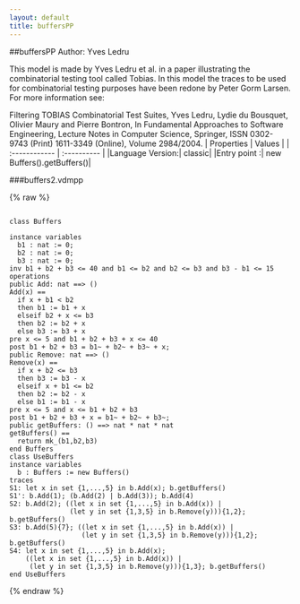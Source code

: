 ```yaml
---
layout: default
title: buffersPP
---
```


##buffersPP
Author: Yves Ledru


This model is made by Yves Ledru et al. in a paper illustrating the
combinatorial testing tool called Tobias. In this model the traces to
be used for combinatorial testing purposes have been redone by Peter 
Gorm Larsen. For more information see:

Filtering TOBIAS Combinatorial Test Suites, Yves Ledru, Lydie du 
Bousquet, Olivier Maury and Pierre Bontron, In Fundamental 
Approaches to Software Engineering, Lecture Notes in Computer Science, 
Springer, ISSN 0302-9743 (Print) 1611-3349 (Online), Volume 2984/2004. 
 | Properties | Values          |
| :------------ | :---------- |
|Language Version:| classic|
|Entry point     :| new Buffers().getBuffers()|


###buffers2.vdmpp

{% raw %}
~~~

class Buffers

instance variables
  b1 : nat := 0;  b2 : nat := 0;  b3 : nat := 0;
inv b1 + b2 + b3 <= 40 and b1 <= b2 and b2 <= b3 and b3 - b1 <= 15
operations
public Add: nat ==> ()Add(x) ==  if x + b1 < b2  then b1 := b1 + x  elseif b2 + x <= b3  then b2 := b2 + x  else b3 := b3 + xpre x <= 5 and b1 + b2 + b3 + x <= 40post b1 + b2 + b3 = b1~ + b2~ + b3~ + x;
public Remove: nat ==> ()Remove(x) ==  if x + b2 <= b3   then b3 := b3 - x  elseif x + b1 <= b2  then b2 := b2 - x  else b1 := b1 - xpre x <= 5 and x <= b1 + b2 + b3post b1 + b2 + b3 + x = b1~ + b2~ + b3~;
public getBuffers: () ==> nat * nat * natgetBuffers() ==  return mk_(b1,b2,b3)
end Buffersclass UseBuffers
instance variables
  b : Buffers := new Buffers()
traces
S1: let x in set {1,...,5} in b.Add(x); b.getBuffers()
S1': b.Add(1); (b.Add(2) | b.Add(3)); b.Add(4)
S2: b.Add(2); ((let x in set {1,...,5} in b.Add(x)) |               (let y in set {1,3,5} in b.Remove(y))){1,2}; b.getBuffers()
S3: b.Add(5){7}; ((let x in set {1,...,5} in b.Add(x)) |                  (let y in set {1,3,5} in b.Remove(y))){1,2}; b.getBuffers()
S4: let x in set {1,...,5} in b.Add(x);     ((let x in set {1,...,5} in b.Add(x)) |     (let y in set {1,3,5} in b.Remove(y))){1,3}; b.getBuffers()
end UseBuffers

~~~
{% endraw %}

